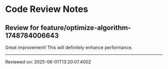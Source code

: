 # Code Review Notes

## Review for feature/optimize-algorithm-1748784006643

Great improvement! This will definitely enhance performance.

---
Reviewed on: 2025-06-01T13:20:07.400Z